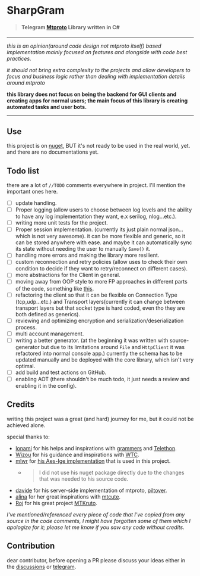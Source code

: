 # SharpGram

> #### Telegram [Mtproto](https://core.telegram.org/mtproto) Library written in C#

***
*this is an opinion(around code design not mtproto itself) based implementation mainly
focused on features and alongside with code best practices.*

*it should not bring extra complexity to the projects and allow developers to focus and business logic rather than dealing with
implementation details around mtproto*

**this library does not focus on being the backend for GUI clients and creating apps for normal users;
the main focus of this library is creating automated tasks and user bots.**

***
## Use

this project is on [nuget](https://www.nuget.org/packages/SharpGram/), BUT it's not ready to be used in the real world, yet.
and there are no documentations yet.

## Todo list

there are a lot of `//TODO` comments everywhere in project. I'll mention the important ones here.

- [ ] update handling.
- [ ] Proper logging (allow users to choose between log levels and the ability to have any log implementation they want, e.x serilog, nlog...etc.).
- [ ] writing more unit tests for the project.
- [ ] Proper session implementation. (currently its just plain normal json... which is not very awesome). it can be more flexible and generic, so it can be stored anywhere with ease. and maybe it can automatically sync its state without needing the user to manually `Save()` it.
- [ ] handling more errors and making the library more resilient.
- [ ] custom reconnection and retry policies (allow uses to check their own condition to decide if they want to retry/reconnect on different cases).
- [ ] more abstractions for the Client in general.
- [ ] moving away from OOP style to more FP approaches in different parts of the code, something like [this](https://github.com/MrAliSalehi/WTelegramClient.Abstractions.Types).
- [ ] refactoring the client so that it can be flexible on Connection Type (tcp,udp...etc.) and Transport layers(currently it can change between transport layers but that socket type is hard coded, even tho they are both defined as generics).
- [ ] reviewing and optimizing encryption and serialization/deserialization process.
- [ ] multi account management.
- [ ] writing a better generator. (at the beginning it was written with source-generator but due to its limitations around `File` and `HttpClient` it was refactored into normal console app.) currently the schema has to be updated manually and be deployed with the core library, which isn't very optimal.
- [ ] add build and test actions on GitHub.
- [ ] enabling AOT (there shouldn't be much todo, it just needs a review and enabling it in the config).
## Credits

writing this project was a great (and hard) journey for me, but it could not be achieved alone.

special thanks to:
- [lonami](https://github.com/lonami/) for his helps and inspirations with [grammers](https://github.com/Lonami/grammers) and [Telethon](https://github.com/LonamiWebs/Telethon).
- [Wizou](https://github.com/wiz0u/) for his guidance and inspirations with [WTC](https://github.com/wiz0u/WTelegramClient).
- [mIwr](https://github.com/mIwr) for [his Aes-Ige implementation](https://github.com/mIwr/AesIge) that is used in this project.
  - > I did not use his nuget package directly due to the changes that was needed to his source code. 
- [davide](https://github.com/davidegalilei/piltover) for his server-side implementation of mtproto, [piltover](https://github.com/davidegalilei/piltover).
- [alina](https://github.com/teidesu) for her great inspirations with [mtcute](https://github.com/mtcute/mtcute).
- [Roj](https://github.com/rojvv) for his great project [MTKruto](https://github.com/MTKruto/MTKruto).


*I've mentioned/referenced every piece of code that I've copied from any source in the code comments,
I might have forgotten some of them which I apologize for it; please let me know if you saw any code without credits.*

## Contribution

dear contributor, before opening a PR please discuss your ideas either in the [discussions](https://github.com/MrAliSalehi/SharpGram/discussions/new/choose) or [telegram](https://t.me/the_alisalehi).
